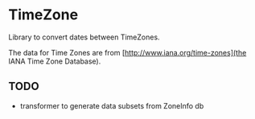 # TimeZone

Library to convert dates between TimeZones.

The data for Time Zones are from [http://www.iana.org/time-zones](the
IANA Time Zone Database).

## TODO

- transformer to generate data subsets from ZoneInfo db